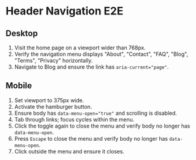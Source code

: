 # Header Navigation E2E

## Desktop
1. Visit the home page on a viewport wider than 768px.
2. Verify the navigation menu displays "About", "Contact", "FAQ", "Blog", "Terms", "Privacy" horizontally.
3. Navigate to Blog and ensure the link has `aria-current="page"`.

## Mobile
1. Set viewport to 375px wide.
2. Activate the hamburger button.
3. Ensure body has `data-menu-open="true"` and scrolling is disabled.
4. Tab through links; focus cycles within the menu.
5. Click the toggle again to close the menu and verify body no longer has `data-menu-open`.
6. Press `Escape` to close the menu and verify body no longer has `data-menu-open`.
7. Click outside the menu and ensure it closes.

